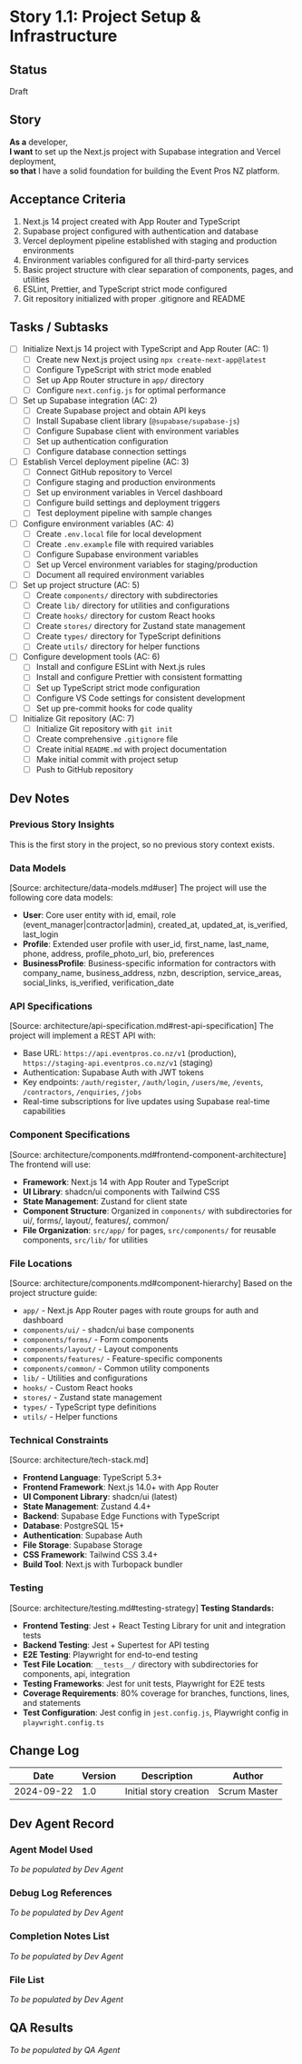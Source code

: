 # Story 1.1: Project Setup & Infrastructure

## Status

Draft

## Story

**As a** developer,  
**I want** to set up the Next.js project with Supabase integration and Vercel deployment,  
**so that** I have a solid foundation for building the Event Pros NZ platform.

## Acceptance Criteria

1. Next.js 14 project created with App Router and TypeScript
2. Supabase project configured with authentication and database
3. Vercel deployment pipeline established with staging and production environments
4. Environment variables configured for all third-party services
5. Basic project structure with clear separation of components, pages, and utilities
6. ESLint, Prettier, and TypeScript strict mode configured
7. Git repository initialized with proper .gitignore and README

## Tasks / Subtasks

- [ ] Initialize Next.js 14 project with TypeScript and App Router (AC: 1)
  - [ ] Create new Next.js project using `npx create-next-app@latest`
  - [ ] Configure TypeScript with strict mode enabled
  - [ ] Set up App Router structure in `app/` directory
  - [ ] Configure `next.config.js` for optimal performance
- [ ] Set up Supabase integration (AC: 2)
  - [ ] Create Supabase project and obtain API keys
  - [ ] Install Supabase client library (`@supabase/supabase-js`)
  - [ ] Configure Supabase client with environment variables
  - [ ] Set up authentication configuration
  - [ ] Configure database connection settings
- [ ] Establish Vercel deployment pipeline (AC: 3)
  - [ ] Connect GitHub repository to Vercel
  - [ ] Configure staging and production environments
  - [ ] Set up environment variables in Vercel dashboard
  - [ ] Configure build settings and deployment triggers
  - [ ] Test deployment pipeline with sample changes
- [ ] Configure environment variables (AC: 4)
  - [ ] Create `.env.local` file for local development
  - [ ] Create `.env.example` file with required variables
  - [ ] Configure Supabase environment variables
  - [ ] Set up Vercel environment variables for staging/production
  - [ ] Document all required environment variables
- [ ] Set up project structure (AC: 5)
  - [ ] Create `components/` directory with subdirectories
  - [ ] Create `lib/` directory for utilities and configurations
  - [ ] Create `hooks/` directory for custom React hooks
  - [ ] Create `stores/` directory for Zustand state management
  - [ ] Create `types/` directory for TypeScript definitions
  - [ ] Create `utils/` directory for helper functions
- [ ] Configure development tools (AC: 6)
  - [ ] Install and configure ESLint with Next.js rules
  - [ ] Install and configure Prettier with consistent formatting
  - [ ] Set up TypeScript strict mode configuration
  - [ ] Configure VS Code settings for consistent development
  - [ ] Set up pre-commit hooks for code quality
- [ ] Initialize Git repository (AC: 7)
  - [ ] Initialize Git repository with `git init`
  - [ ] Create comprehensive `.gitignore` file
  - [ ] Create initial `README.md` with project documentation
  - [ ] Make initial commit with project setup
  - [ ] Push to GitHub repository

## Dev Notes

### Previous Story Insights

This is the first story in the project, so no previous story context exists.

### Data Models

[Source: architecture/data-models.md#user]
The project will use the following core data models:

- **User**: Core user entity with id, email, role (event_manager|contractor|admin), created_at, updated_at, is_verified, last_login
- **Profile**: Extended user profile with user_id, first_name, last_name, phone, address, profile_photo_url, bio, preferences
- **BusinessProfile**: Business-specific information for contractors with company_name, business_address, nzbn, description, service_areas, social_links, is_verified, verification_date

### API Specifications

[Source: architecture/api-specification.md#rest-api-specification]
The project will implement a REST API with:

- Base URL: `https://api.eventpros.co.nz/v1` (production), `https://staging-api.eventpros.co.nz/v1` (staging)
- Authentication: Supabase Auth with JWT tokens
- Key endpoints: `/auth/register`, `/auth/login`, `/users/me`, `/events`, `/contractors`, `/enquiries`, `/jobs`
- Real-time subscriptions for live updates using Supabase real-time capabilities

### Component Specifications

[Source: architecture/components.md#frontend-component-architecture]
The frontend will use:

- **Framework**: Next.js 14 with App Router and TypeScript
- **UI Library**: shadcn/ui components with Tailwind CSS
- **State Management**: Zustand for client state
- **Component Structure**: Organized in `components/` with subdirectories for ui/, forms/, layout/, features/, common/
- **File Organization**: `src/app/` for pages, `src/components/` for reusable components, `src/lib/` for utilities

### File Locations

[Source: architecture/components.md#component-hierarchy]
Based on the project structure guide:

- `app/` - Next.js App Router pages with route groups for auth and dashboard
- `components/ui/` - shadcn/ui base components
- `components/forms/` - Form components
- `components/layout/` - Layout components
- `components/features/` - Feature-specific components
- `components/common/` - Common utility components
- `lib/` - Utilities and configurations
- `hooks/` - Custom React hooks
- `stores/` - Zustand state management
- `types/` - TypeScript type definitions
- `utils/` - Helper functions

### Technical Constraints

[Source: architecture/tech-stack.md]

- **Frontend Language**: TypeScript 5.3+
- **Frontend Framework**: Next.js 14.0+ with App Router
- **UI Component Library**: shadcn/ui (latest)
- **State Management**: Zustand 4.4+
- **Backend**: Supabase Edge Functions with TypeScript
- **Database**: PostgreSQL 15+
- **Authentication**: Supabase Auth
- **File Storage**: Supabase Storage
- **CSS Framework**: Tailwind CSS 3.4+
- **Build Tool**: Next.js with Turbopack bundler

### Testing

[Source: architecture/testing.md#testing-strategy]
**Testing Standards:**

- **Frontend Testing**: Jest + React Testing Library for unit and integration tests
- **Backend Testing**: Jest + Supertest for API testing
- **E2E Testing**: Playwright for end-to-end testing
- **Test File Location**: `__tests__/` directory with subdirectories for components, api, integration
- **Testing Frameworks**: Jest for unit tests, Playwright for E2E tests
- **Coverage Requirements**: 80% coverage for branches, functions, lines, and statements
- **Test Configuration**: Jest config in `jest.config.js`, Playwright config in `playwright.config.ts`

## Change Log

| Date       | Version | Description            | Author       |
| ---------- | ------- | ---------------------- | ------------ |
| 2024-09-22 | 1.0     | Initial story creation | Scrum Master |

## Dev Agent Record

### Agent Model Used

_To be populated by Dev Agent_

### Debug Log References

_To be populated by Dev Agent_

### Completion Notes List

_To be populated by Dev Agent_

### File List

_To be populated by Dev Agent_

## QA Results

_To be populated by QA Agent_
